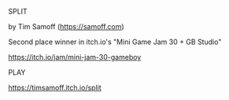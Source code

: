 SPLIT

by Tim Samoff (https://samoff.com)

Second place winner in itch.io's "Mini Game Jam 30 + GB Studio"

https://itch.io/jam/mini-jam-30-gameboy

PLAY

https://timsamoff.itch.io/split
